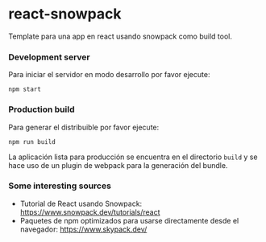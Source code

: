 # react-snowpack

Template para una app en react usando snowpack como build tool.

### Development server

Para iniciar el servidor en modo desarrollo por favor ejecute:

`npm start`

### Production build

Para generar el distribuible por favor ejecute:

`npm run build`

La aplicación lista para producción se encuentra en el directorio `build` y se hace uso de un plugin de webpack para la generación del bundle.

### Some interesting sources

- Tutorial de React usando Snowpack: https://www.snowpack.dev/tutorials/react
- Paquetes de npm optimizados para usarse directamente desde el navegador: https://www.skypack.dev/
